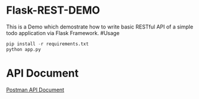 # Flask-REST-DEMO
This is a Demo which demostrate how to write basic RESTful API of a simple todo application via Flask Framework.
#Usage
```python
pip install -r requirements.txt
python app.py
```
# API Document
[Postman API Document](https://documenter.getpostman.com/view/12889989/TVRn2S8g)

